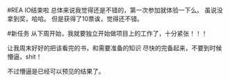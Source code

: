 #REA IO结束啦
总体来说我觉得还是不错的，第一次参加就体验一下么。
虽说没拿到奖，哈哈。
但是获得了10票诶，觉得还不错。

#新任务
从下周开始，我就要独立开始做项目上的工作了，十分紧张！！！

让我周末好好的把该看完的书，和需要准备的知识 尽快的完备起来，不要到时候懵逼，shit！

不过懵逼是已经可以预见的结果了。
